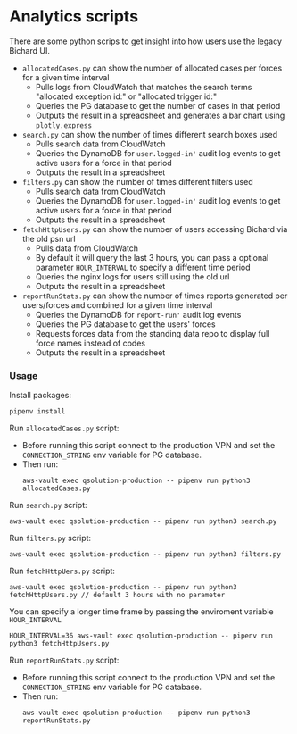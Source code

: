# Analytics scripts 

There are some python scrips to get insight into how users use the legacy Bichard UI. 
- `allocatedCases.py` can show the number of allocated cases per forces for a given time interval
  - Pulls logs from CloudWatch that matches the search terms "allocated exception id:" or "allocated trigger id:"
  - Queries the PG database to get the number of cases in that period
  - Outputs the result in a spreadsheet and generates a bar chart using `plotly.express`
- `search.py` can show the number of times different search boxes used
  - Pulls search data from CloudWatch 
  - Queries the DynamoDB for `user.logged-in'` audit log events to get active users for a force in that period
  - Outputs the result in a spreadsheet
- `filters.py` can show the number of times different filters used
  - Pulls search data from CloudWatch
  - Queries the DynamoDB for `user.logged-in'` audit log events to get active users for a force in that period
  - Outputs the result in a spreadsheet
- `fetchHttpUsers.py` can show the number of users accessing Bichard via the old psn url
  - Pulls data from CloudWatch
  - By default it will query the last 3 hours, you can pass a optional parameter `HOUR_INTERVAL` to specify a different time period 
  - Queries the nginx logs for users still using the old url
  - Outputs the result in a spreadsheet
- `reportRunStats.py` can show the number of times reports generated per users/forces and combined for a given time interval
  - Queries the DynamoDB for `report-run'` audit log events
  - Queries the PG database to get the users' forces
  - Requests forces data from the standing data repo to display full force names instead of codes
  - Outputs the result in a spreadsheet

### Usage
Install packages:
```
pipenv install 
```

Run `allocatedCases.py` script:
- Before running this script connect to the production VPN and set the `CONNECTION_STRING` env variable for PG database.
- Then run:
  ```
  aws-vault exec qsolution-production -- pipenv run python3 allocatedCases.py
  ```

Run `search.py` script:
```
aws-vault exec qsolution-production -- pipenv run python3 search.py
```

Run `filters.py` script:
```
aws-vault exec qsolution-production -- pipenv run python3 filters.py
```

Run `fetchHttpUers.py` script:
```
aws-vault exec qsolution-production -- pipenv run python3 fetchHttpUsers.py // default 3 hours with no parameter 
```
You can specify a longer time frame by passing the enviroment variable `HOUR_INTERVAL` 
```
HOUR_INTERVAL=36 aws-vault exec qsolution-production -- pipenv run python3 fetchHttpUsers.py
```

Run `reportRunStats.py` script:
- Before running this script connect to the production VPN and set the `CONNECTION_STRING` env variable for PG database.
- Then run:
  ```
  aws-vault exec qsolution-production -- pipenv run python3 reportRunStats.py
  ```
